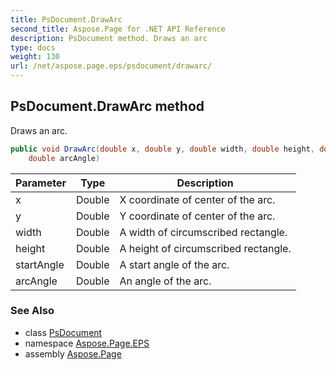 ```yaml
---
title: PsDocument.DrawArc
second_title: Aspose.Page for .NET API Reference
description: PsDocument method. Draws an arc
type: docs
weight: 130
url: /net/aspose.page.eps/psdocument/drawarc/
---
```

## PsDocument.DrawArc method

Draws an arc.

```csharp
public void DrawArc(double x, double y, double width, double height, double startAngle, 
    double arcAngle)
```

| Parameter | Type | Description |
| --- | --- | --- |
| x | Double | X coordinate of center of the arc. |
| y | Double | Y coordinate of center of the arc. |
| width | Double | A width of circumscribed rectangle. |
| height | Double | A height of circumscribed rectangle. |
| startAngle | Double | A start angle of the arc. |
| arcAngle | Double | An angle of the arc. |

### See Also

* class [PsDocument](../)
* namespace [Aspose.Page.EPS](../../psdocument/)
* assembly [Aspose.Page](../../../)


